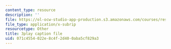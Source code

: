 ```yaml
---
content_type: resource
description: ''
file: https://ol-ocw-studio-app-production.s3.amazonaws.com/courses/res-18-009-learn-differential-equations-up-close-with-gilbert-strang-and-cleve-moler-fall-2015/071c4554022e8c4f2d400aba5cf829a3_6b9AW6QxXt0.srt
file_type: application/x-subrip
resourcetype: Other
title: 3play caption file
uid: 071c4554-022e-8c4f-2d40-0aba5cf829a3
---
```

